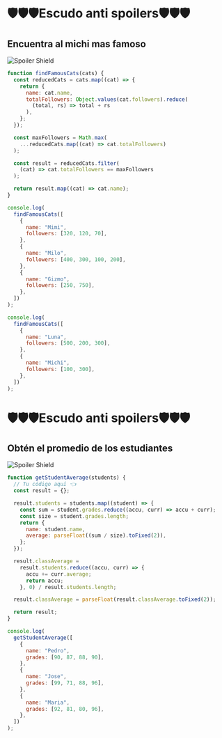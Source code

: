 # 🛡️🛡️🛡️Escudo anti spoilers🛡️🛡️🛡️

## Encuentra al michi mas famoso

![Spoiler Shield](https://www.kevinwanke.com/wp-content/uploads/2021/06/marcel-friedrich-XC_28Kk25F0-unsplash.jpg)

```js
function findFamousCats(cats) {
  const reducedCats = cats.map((cat) => {
    return {
      name: cat.name,
      totalFollowers: Object.values(cat.followers).reduce(
        (total, rs) => total + rs
      ),
    };
  });

  const maxFollowers = Math.max(
    ...reducedCats.map((cat) => cat.totalFollowers)
  );

  const result = reducedCats.filter(
    (cat) => cat.totalFollowers == maxFollowers
  );

  return result.map((cat) => cat.name);
}

console.log(
  findFamousCats([
    {
      name: "Mimi",
      followers: [320, 120, 70],
    },
    {
      name: "Milo",
      followers: [400, 300, 100, 200],
    },
    {
      name: "Gizmo",
      followers: [250, 750],
    },
  ])
);

console.log(
  findFamousCats([
    {
      name: "Luna",
      followers: [500, 200, 300],
    },
    {
      name: "Michi",
      followers: [100, 300],
    },
  ])
);
```

# 🛡️🛡️🛡️Escudo anti spoilers🛡️🛡️🛡️

## Obtén el promedio de los estudiantes

![Spoiler Shield](https://miro.medium.com/v2/resize:fit:439/1*ZYyXvhYDGvELzYoXYpPLMg.png)

```js
function getStudentAverage(students) {
  // Tu código aquí 👈
  const result = {};

  result.students = students.map((student) => {
    const sum = student.grades.reduce((accu, curr) => accu + curr);
    const size = student.grades.length;
    return {
      name: student.name,
      average: parseFloat((sum / size).toFixed(2)),
    };
  });

  result.classAverage =
    result.students.reduce((accu, curr) => {
      accu += curr.average;
      return accu;
    }, 0) / result.students.length;

  result.classAverage = parseFloat(result.classAverage.toFixed(2));

  return result;
}

console.log(
  getStudentAverage([
    {
      name: "Pedro",
      grades: [90, 87, 88, 90],
    },
    {
      name: "Jose",
      grades: [99, 71, 88, 96],
    },
    {
      name: "Maria",
      grades: [92, 81, 80, 96],
    },
  ])
);
```
